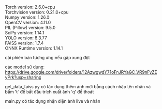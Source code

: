 Torch version: 2.6.0+cpu  
Torchvision version: 0.21.0+cpu  
Numpy version: 1.26.0  
OpenCV version: 4.11.0  
PIL (Pillow) version: 9.5.0  
SciPy version: 1.14.1  
YOLO version: 8.3.77  
FAISS version: 1.7.4  
ONNX Runtime version: 1.14.1   

cài phiên bản tương ứng nếu gặp xung đột  

các model sử dụng: https://drive.google.com/drive/folders/12AzwgwdY71oFnJRYaGC_VR9nFyZEyPrk?usp=sharing

get_data_faiss.py có tác dụng thêm ảnh mới bằng cách nhập tên nhãn và bấm 't' để bắt đầu trích xuất ảnh 'q' để thoát  

main.py có tác dụng nhận diện ảnh live và nhãn